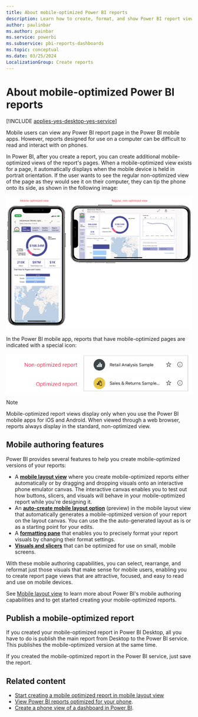 ```yaml
---
title: About mobile-optimized Power BI reports
description: Learn how to create, format, and show Power BI report views that are optimized for mobile device users.
author: paulinbar
ms.author: painbar
ms.service: powerbi
ms.subservice: pbi-reports-dashboards
ms.topic: conceptual
ms.date: 03/25/2024
LocalizationGroup: Create reports
---
```

# About mobile-optimized Power BI reports

[!INCLUDE [applies-yes-desktop-yes-service](../includes/applies-yes-desktop-yes-service.md)]

Mobile users can view any Power BI report page in the Power BI mobile apps. However, reports designed for use on a computer can be difficult to read and interact with on phones.

In Power BI, after you create a report, you can create additional mobile-optimized views of the report's pages. When a mobile-optimized view exists for a page, it automatically displays when the mobile device is held in portrait orientation. If the user wants to see the regular non-optimized view of the page as they would see it on their computer, they can tip the phone onto its side, as shown in the following image:

![Screenshot showing how mobile-optimized report pages display on a phone in portrait and landscape orientation.](media/power-bi-create-mobile-optimized-report-about/power-bi-mobile-optimized-report-portrait-landscape.png)

In the Power BI mobile app, reports that have mobile-optimized pages are indicated with a special icon:

![Screenshot showing optimized report icon in the Power BI mobile apps.](media/power-bi-create-mobile-optimized-report-about/power-bi-mobile-optimized-report-optimized-icon.png)

>[!NOTE]
> Mobile-optimized report views display only when you use the Power BI mobile apps for iOS and Android. When viewed through a web browser, reports always display in the standard, non-optimized view.  

## Mobile authoring features

Power BI provides several features to help you create mobile-optimized versions of your reports:
- A **[mobile layout view](./power-bi-create-mobile-optimized-report-mobile-layout-view.md)** where you create mobile-optimized reports either automatically or by dragging and dropping visuals onto an interactive phone emulator canvas. The interactive canvas enables you to test out how buttons, slicers, and visuals will behave in your mobile-optimized report while you're designing it.
- An **[auto-create mobile layout option](./power-bi-create-mobile-optimized-report-mobile-layout-view.md#automatic-mobile-layout-creation)** (preview) in the mobile layout view that automatically generates a mobile-optimized version of your report on the layout canvas. You can use the the auto-generated layout as is or as a starting point for your edits.
- A **[formatting pane](./power-bi-create-mobile-optimized-report-format-visuals.md)** that enables you to precisely format your report visuals by changing their format settings.
- **[Visuals and slicers](./power-bi-create-mobile-optimized-report-format-visuals.md)** that can be optimized for use on small, mobile screens.

With these mobile authoring capabilities, you can select, rearrange, and reformat just those visuals that make sense for mobile users, enabling you to create report page views that are attractive, focused, and easy to read and use on mobile devices.

See [Mobile layout view](power-bi-create-mobile-optimized-report-mobile-layout-view.md) to learn more about Power BI's mobile authoring capabilities and to get started creating your mobile-optimized reports.

## Publish a mobile-optimized report

If you created your mobile-optimized report in Power BI Desktop, all you have to do is publish the main report from Desktop to the Power BI service. This publishes the mobile-optimized version at the same time.

If you created the mobile-optimized report in the Power BI service, just save the report.

## Related content

* [Start creating a mobile optimized report in mobile layout view](power-bi-create-mobile-optimized-report-mobile-layout-view.md)
* [View Power BI reports optimized for your phone](../consumer/mobile/mobile-apps-view-phone-report.md).
* [Create a phone view of a dashboard in Power BI](service-create-dashboard-mobile-phone-view.md).